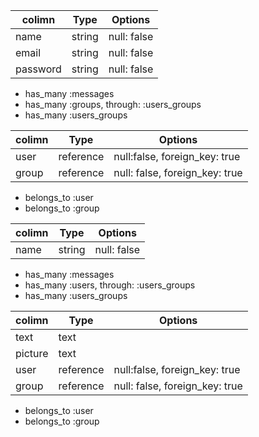 <!-- ChatSpace DB設計 -->
<!-- usersテーブル -->
|colimn|Type|Options|
|------|----|-------|
|name|string|null: false|
|email|string|null: false|
|password|string|null: false| 
<!-- association -->
- has_many :messages
- has_many :groups, through: :users_groups
- has_many :users_groups

<!-- users_groupsテーブル -->
|colimn|Type|Options|
|------|----|-------|
|user|reference|null:false, foreign_key: true|
|group|reference|null: false, foreign_key: true|
<!-- association -->
- belongs_to :user
- belongs_to :group

<!-- groupsテーブル -->
|colimn|Type|Options|
|------|----|-------|
|name|string|null: false|
<!-- association -->
- has_many :messages
- has_many :users, through: :users_groups
- has_many :users_groups

<!-- messagesテーブル -->
|colimn|Type|Options|
|------|----|-------|
|text|text|
|picture|text|
|user|reference|null:false, foreign_key: true|
|group|reference|null: false, foreign_key: true|
<!-- association -->
- belongs_to :user
- belongs_to :group